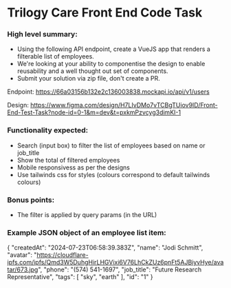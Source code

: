 # Trilogy Care Front End Code Task

### High level summary:
- Using the following API endpoint, create a VueJS app that renders a filterable list of employees.
- We're looking at your ability to componentise the design to enable reusability and a well thought out set of components.
- Submit your solution via zip file, don't create a PR.

Endpoint: https://66a03156b132e2c136003838.mockapi.io/api/v1/users

Design: https://www.figma.com/design/H7LIvDMo7vTCBgTUiov9ID/Front-End-Test-Task?node-id=0-1&m=dev&t=pxkmPzvcyg3dimKI-1

### Functionality expected:
- Search (input box) to filter the list of employees based on name or job_title
- Show the total of filtered employees
- Mobile responsivess as per the designs
- Use tailwinds css for styles (colours correspond to default tailwinds colours)

### Bonus points:
- The filter is applied by query params (in the URL)

### Example JSON object of an employee list item:

{
    "createdAt": "2024-07-23T06:58:39.383Z",
    "name": "Jodi Schmitt",
    "avatar": "https://cloudflare-ipfs.com/ipfs/Qmd3W5DuhgHirLHGVixi6V76LhCkZUz6pnFt5AJBiyvHye/avatar/673.jpg",
    "phone": "(574) 541-1697",
    "job_title": "Future Research Representative",
    "tags": [
      "sky",
      "earth"
    ],
    "id": "1"
  }




